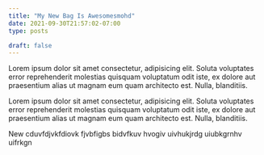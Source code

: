 ```yaml
---
title: "My New Bag Is Awesomesmohd"
date: 2021-09-30T21:57:02-07:00
type: posts

draft: false
---
```


Lorem ipsum dolor sit amet consectetur, adipisicing elit. Soluta voluptates error reprehenderit molestias quisquam voluptatum odit iste, ex dolore aut praesentium alias ut magnam eum quam architecto est. Nulla, blanditiis.

Lorem ipsum dolor sit amet consectetur, adipisicing elit. Soluta voluptates error reprehenderit molestias quisquam voluptatum odit iste, ex dolore aut praesentium alias ut magnam eum quam architecto est. Nulla, blanditiis.

New cduvfdjvkfdiovk fjvbfigbs bidvfkuv hvogiv uivhukjrdg uiubkgrnhv uifrkgn
